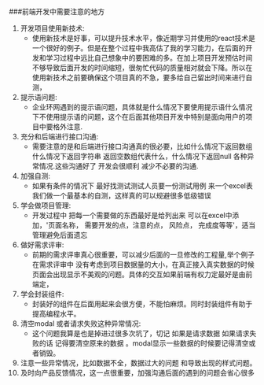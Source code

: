 ###前端开发中需要注意的地方
1. 开发项目使用新技术:
    - 使用新技术是好事，可以提升技术水平，像近期学习并使用的react技术是一个很好的例子。但是在整个过程中我高估了我的学习能力，在后面的开发和学习过程中远比自己想象中的要困难的多。在加上项目开发预估时间不够导致后面开发的时间缩短，很匆忙代码的质量相对就会下降。所以在使用新技术之前要确保这个项目真的不急，要多给自己留出时间来进行自测，
2. 提示语问题:
    - 企业环网遇到的提示语问题，具体就是什么情况下要使用提示语什么情况下不使用提示语的问题，这个在后面其他项目开发中特别是面向用户的项目中要格外注意.
3. 充分和后端进行接口沟通:
    - 需要注意的是和后端进行接口沟通真的很必要，比如什么情况下返回数组 什么情况下返回字符串 返回空数组代表什么，什么情况下返回null 各种异常情况.这些沟通好了 开发会很顺利 减少不必要的沟通.
4. 加强自测:
    - 如果有条件的情况下 最好找测试测试人员要一份测试用例 来一个excel表我们做一个最基本的自测，这样真的可以规避很多低级错误
5. 学会做项目管理:
    - 开发过程中 把每一个需要做的东西最好是给列出来 可以在excel中添加，'页面名称， 需要开发的点，注意的点， 风险点， 完成度等等'，适当管理避免后面遗忘
6. 做好需求评审:
    - 前期的需求评审真心很重要，可以减少后面的一旦修改的工程量,举个例子在需求评审中 没有考虑到项目数据量的大小，在真正接入真实数据的时候页面会出现显示不美观的问题。具体的交互如果前端有权力定最好是由前端定，
7. 学会封装组件:
    - 封装好的组件在后面用起来会很方便，不能怕麻烦。同时封装组件有助于提高编程水平。
8. 清空modal 或者请求失败这种异常情况:
    - 这个问题我算是也是掉进过很多次坑了，切记 如果是请求数据 如果请求失败的话 记得要清空原来的数据 。modal显示一些数据的时候要记得清空或者销毁。
9. 注意一些异常情况，比如数据不全，数据过大的问题 和导致出现的样式问题。
10. 及时向产品反馈情况，这一点很重要，加强沟通后面的遇到的问题会省心很多
